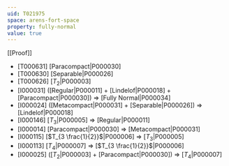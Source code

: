 ```yaml
---
uid: T021975
space: arens-fort-space
property: fully-normal
value: true
---
```

[[Proof]]

* [T000631] [Paracompact|P000030]
* [T000630] [Separable|P000026]
* [T000626] [$T_2$|P000003]
* [I000031] ([Regular|P000011] + [Lindelof|P000018] + [Paracompact|P000030]) => [Fully Normal|P000034]
* [I000024] ([Metacompact|P000031] + [Separable|P000026]) => [Lindelof|P000018]
* [I000146] [$T_3$|P000005] => [Regular|P000011]
* [I000014] [Paracompact|P000030] => [Metacompact|P000031]
* [I000115] [$T_{3 \frac{1}{2}}$|P000006] => [$T_3$|P000005]
* [I000113] [$T_4$|P000007] => [$T_{3 \frac{1}{2}}$|P000006]
* [I000025] ([$T_2$|P000003] + [Paracompact|P000030]) => [$T_4$|P000007]

